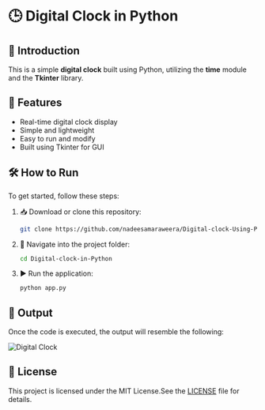 # 🕒 Digital Clock in Python

## 🚀 Introduction
This is a simple **digital clock** built using Python, utilizing the **time** module and the **Tkinter** library.

## 📌 Features
- Real-time digital clock display
- Simple and lightweight
- Easy to run and modify
- Built using Tkinter for GUI

## 🛠 How to Run

To get started, follow these steps:

1. 📥 Download or clone this repository:

   ```bash
   git clone https://github.com/nadeesamaraweera/Digital-clock-Using-Python.git
   ```

2. 📂 Navigate into the project folder:

   ```bash
   cd Digital-clock-in-Python
   ```

3. ▶️ Run the application:

   ```bash
   python app.py
   ```

## 🎯 Output
Once the code is executed, the output will resemble the following:

![Digital Clock](https://user-images.githubusercontent.com/77124662/130321144-3776737b-dc39-4914-b19b-081aed8906b8.PNG)


## 📜 License
This project is licensed under the MIT License.See the [LICENSE](./LICENSE) file for details.
##

